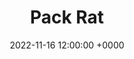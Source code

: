 ---
layout: post
title: "Pack Rat"
img: pack-rat/pack-rat-cover.png
date: 2022-11-16 12:00:00 +0000
description: Description
tag: [Comic]
comic:
    - pack-rat/pack-rat-1.png
    - pack-rat/pack-rat-2.png
    - pack-rat/pack-rat-3.png
    - pack-rat/pack-rat-4.png
    - pack-rat/pack-rat-5.png
    - pack-rat/pack-rat-6.png
---